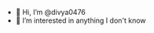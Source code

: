 - 👋 Hi, I’m @divya0476
- 👀 I’m interested in anything I don't know

<!---
divya0476/divya0476 is a ✨ special ✨ repository because its `README.md` (this file) appears on your GitHub profile.
You can click the Preview link to take a look at your changes.
--->

